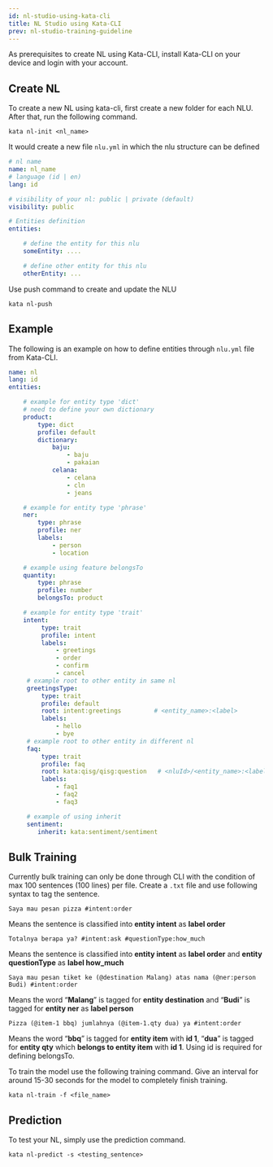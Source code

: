 ```yaml
---
id: nl-studio-using-kata-cli
title: NL Studio using Kata-CLI
prev: nl-studio-training-guideline
---
```


As prerequisites to create NL using Kata-CLI, install Kata-CLI on your device and login with your account.

## Create NL

To create a new NL using kata-cli, first create a new folder for each NLU. After that, run the following command.
```
kata nl-init <nl_name>
```

It would create a new file `nlu.yml` in which the nlu structure can be defined

```yaml
# nl name
name: nl_name
# language (id | en)
lang: id

# visibility of your nl: public | private (default)
visibility: public

# Entities definition
entities:

    # define the entity for this nlu
    someEntity: ....

    # define other entity for this nlu
    otherEntity: ...
```

Use push command to create and update the NLU
```
kata nl-push
```

## Example

The following is an example on how to define entities through `nlu.yml` file from Kata-CLI.

```yaml
name: nl
lang: id
entities:

    # example for entity type 'dict'
    # need to define your own dictionary
    product:
        type: dict
        profile: default
        dictionary:
            baju:
                - baju
                - pakaian
            celana:
                - celana
                - cln
                - jeans

    # example for entity type 'phrase'
    ner:
        type: phrase
        profile: ner
        labels:
            - person
            - location

    # example using feature belongsTo
    quantity:
        type: phrase
        profile: number
        belongsTo: product

    # example for entity type 'trait'
    intent:
         type: trait
         profile: intent
         labels:
             - greetings
             - order
             - confirm
             - cancel
     # example root to other entity in same nl
     greetingsType:
         type: trait
         profile: default
         root: intent:greetings         # <entity_name>:<label>
         labels:
             - hello
             - bye
     # example root to other entity in different nl
     faq:
         type: trait
         profile: faq
         root: kata:qisg/qisg:question   # <nluId>/<entity_name>:<label>
         labels:
             - faq1
             - faq2
             - faq3

     # example of using inherit
     sentiment:
        inherit: kata:sentiment/sentiment
```

## Bulk Training

Currently bulk training can only be done through CLI with the condition of max 100 sentences (100 lines) per file. Create a `.txt` file and use following syntax to tag the sentence.

```
Saya mau pesan pizza #intent:order
```
Means the sentence is classified into **entity intent** as **label order**

```
Totalnya berapa ya? #intent:ask #questionType:how_much
```
Means the sentence is classified into **entity intent** as **label order** and **entity questionType** as **label how_much**

```
Saya mau pesan tiket ke (@destination Malang) atas nama (@ner:person Budi) #intent:order
```
Means the word “**Malang**” is tagged for **entity destination** and “**Budi**” is tagged for **entity ner** as **label person**

```
Pizza (@item-1 bbq) jumlahnya (@item-1.qty dua) ya #intent:order
```
Means the word “**bbq**” is tagged for **entity item** with **id 1**, “**dua**” is tagged for **entity qty** which **belongs to entity item** with **id 1**. Using id is required for defining belongsTo.


To train the model use the following training command. Give an interval for around 15-30 seconds for the model to completely finish training.

```
kata nl-train -f <file_name>
```

## Prediction

To test your NL, simply use the prediction command.
```
kata nl-predict -s <testing_sentence>
```

